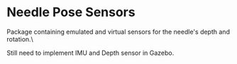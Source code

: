 # Needle Pose Sensors
Package containing emulated and virtual sensors for the needle's depth and rotation.\

Still need to implement IMU and Depth sensor in Gazebo.